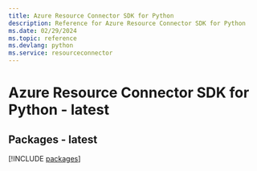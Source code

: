 ```yaml
---
title: Azure Resource Connector SDK for Python
description: Reference for Azure Resource Connector SDK for Python
ms.date: 02/29/2024
ms.topic: reference
ms.devlang: python
ms.service: resourceconnector
---
```

# Azure Resource Connector SDK for Python - latest
## Packages - latest
[!INCLUDE [packages](resource-connector-index.md)]